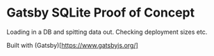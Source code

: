 # Gatsby SQLite Proof of Concept

Loading in a DB and spitting data out. Checking deployment sizes etc.

Built with (Gatsby)[https://www.gatsbyjs.org/]
